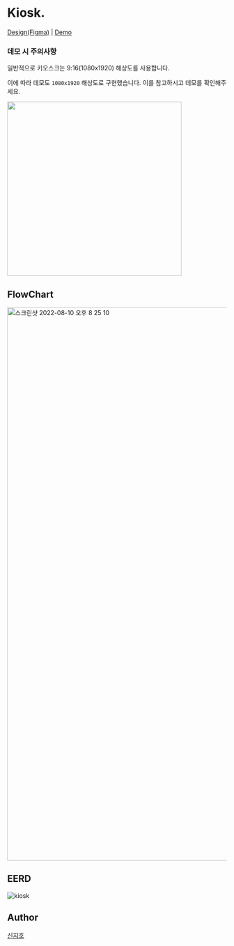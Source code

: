 # Kiosk.

[Design(Figma)](https://www.figma.com/file/s7MUi94fpbUShflS7hG82W/%EC%9A%B0%EC%95%84%ED%95%9C-%ED%85%8C%ED%81%AC-%EC%BA%A0%ED%94%84-5%2C6-%EC%A3%BC%EC%B0%A8---%ED%82%A4%EC%98%A4%EC%8A%A4%ED%81%AC?node-id=0%3A1)
| [Demo](http://54.180.132.31)

### 데모 시 주의사항

일반적으로 키오스크는 9:16(1080x1920) 해상도를 사용합니다.

이에 따라 데모도 `1080x1920` 해상도로 구현했습니다. 이를 참고하시고 데모를 확인해주세요.

<img width="400" src="https://user-images.githubusercontent.com/60956392/184156764-cdea33af-29af-44a0-b895-c0c4d724194d.png" />


## FlowChart

<img width="1270" alt="스크린샷 2022-08-10 오후 8 25 10" src="https://user-images.githubusercontent.com/60956392/183889698-6c058fdf-cb0a-4183-b2e8-10202ec58da9.png">

## EERD

![kiosk](https://user-images.githubusercontent.com/60956392/183889739-21c31e31-9e3a-4269-b43f-e05fb8c672f8.png)

## Author

[신지호](https://github.com/Zih0)
